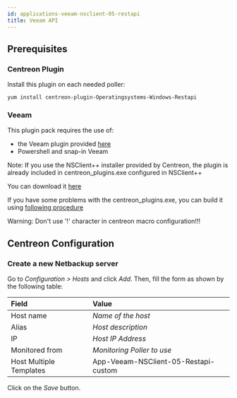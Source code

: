 ```yaml
---
id: applications-veeam-nsclient-05-restapi
title: Veeam API
---
```


## Prerequisites

### Centreon Plugin

Install this plugin on each needed poller:

``` shell
yum install centreon-plugin-Operatingsystems-Windows-Restapi
```

### Veeam

This plugin pack requires the use of:

  - the Veeam plugin provided
    [here](https://github.com/centreon/centreon-plugins)
  - Powershell and snap-in Veeam

Note: If you use the NSClient++ installer provided by Centreon, the plugin is
already included in centreon\_plugins.exe configured in NSClient++

You can download it
[here](https://github.com/centreon/centreon-nsclient-build/releases)

If you have some problems with the centreon\_plugins.exe, you can build it using
[following
procedure](https://github.com/centreon/centreon-nsclient-build#centreon-nsclient-build)

Warning: Don't use '\!' character in centreon macro configuration\!\!\!

## Centreon Configuration

### Create a new Netbackup server

Go to *Configuration \> Hosts* and click *Add*. Then, fill the form as shown by
the following table:

| Field                                | Value                                |
| :----------------------------------- | :----------------------------------- |
| Host name                            | *Name of the host*                   |
| Alias                                | *Host description*                   |
| IP                                   | *Host IP Address*                    |
| Monitored from                       | *Monitoring Poller to use*           |
| Host Multiple Templates              | App-Veeam-NSClient-05-Restapi-custom |

Click on the *Save* button.
